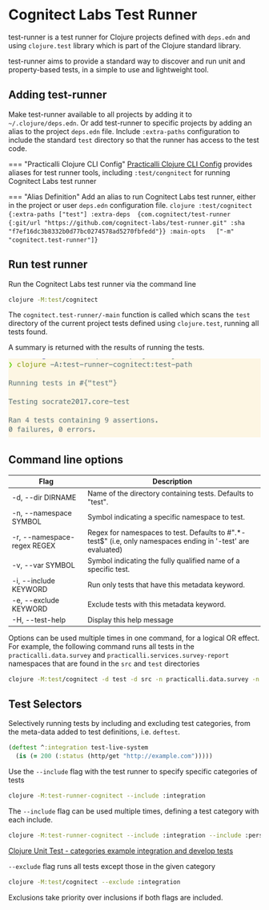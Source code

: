 # Cognitect Labs Test Runner

test-runner is a test runner for Clojure projects defined with `deps.edn` and using `clojure.test` library which is part of the Clojure standard library.

test-runner aims to provide a standard way to discover and run unit and property-based tests, in a simple to use and lightweight tool.

## Adding test-runner

Make test-runner available to all projects by adding it to `~/.clojure/deps.edn`.  Or add test-runner to specific projects by adding an alias to the project `deps.edn` file.  Include `:extra-paths` configuration to include the standard `test` directory so that the runner has access to the test code.

=== "Practicalli Clojure CLI Config"
    [Practicalli Clojure CLI Config](/clojure/clojure-cli/practicalli-config.md) provides aliases for test runner tools, including `:test/congnitect` for running Cognitect Labs test runner

=== "Alias Definition"
    Add an alias to run Cognitect Labs test runner, either in the project or user `deps.edn` configuration file.
    ```clojure
      :test/cognitect
      {:extra-paths ["test"]
       :extra-deps  {com.cognitect/test-runner
                     {:git/url "https://github.com/cognitect-labs/test-runner.git"
                      :sha     "f7ef16dc3b8332b0d77bc0274578ad5270fbfedd"}}
       :main-opts   ["-m" "cognitect.test-runner"]}
    ```


## Run test runner

Run the Cognitect Labs test runner via the command line

```bash
clojure -M:test/cognitect
```

The `cognitect.test-runner/-main` function is called which scans the `test` directory of the current project tests defined using `clojure.test`,  running all tests found.

A summary is returned with the results of running the tests.

![Clojure Unit Test - Cognitect Labs test runner example result](/images/clojure-unit-test-cognitect-labs-test-runner-results-example.png)


## Command line options

| Flag                        | Description                                                    |
|-----------------------------|----------------------------------------------------------------|
| -d, --dir DIRNAME           | Name of the directory containing tests. Defaults to "test".    |
| -n, --namespace SYMBOL      | Symbol indicating a specific namespace to test.                |
| -r, --namespace-regex REGEX | Regex for namespaces to test. Defaults to #".*-test$"  (i.e, only namespaces ending in '-test' are evaluated) |
| -v, --var SYMBOL            | Symbol indicating the fully qualified name of a specific test. |
| -i, --include KEYWORD       | Run only tests that have this metadata keyword.                |
| -e, --exclude KEYWORD       | Exclude tests with this metadata keyword.                      |
| -H, --test-help             | Display this help message                                      |


Options can be used multiple times in one command, for a logical OR effect. For example, the following command runs all tests in the `practicalli.data.survey` and `practicalli.services.survey-report` namespaces that are found in the `src` and `test` directories

```bash
clojure -M:test/cognitect -d test -d src -n practicalli.data.survey -n practicalli.services.survey-report
```

## Test Selectors

Selectively running tests by including and excluding test categories, from the meta-data added to test definitions, i.e. `deftest`.

```clojure
(deftest ^:integration test-live-system
  (is (= 200 (:status (http/get "http://example.com")))))

```

Use the `--include` flag with the test runner to specify specific categories of tests

```bash
clojure -M:test-runner-cognitect --include :integration

```

The `--include` flag can be used multiple times, defining a test category with each include.

```bash
clojure -M:test-runner-cognitect --include :integration --include :persistence
```

[Clojure Unit Test - categories example integration and develop tests](/images/clojure-unit-test-categories-example-integration-develop.png)


`--exclude` flag runs all tests except those in the given category

```bash
clojure -M:test/cognitect --exclude :integration
```

Exclusions take priority over inclusions if both flags are included.
